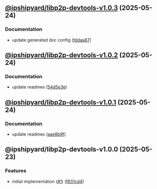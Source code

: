 ## [@ipshipyard/libp2p-devtools-v1.0.3](https://github.com/ipshipyard/js-libp2p-inspector/compare/@ipshipyard/libp2p-devtools-1.0.2...@ipshipyard/libp2p-devtools-1.0.3) (2025-05-24)

### Documentation

* update generated doc config ([fddaa87](https://github.com/ipshipyard/js-libp2p-inspector/commit/fddaa87f25c70e39a993b766bc2a3ceacad120b8))

## [@ipshipyard/libp2p-devtools-v1.0.2](https://github.com/ipshipyard/js-libp2p-inspector/compare/@ipshipyard/libp2p-devtools-1.0.1...@ipshipyard/libp2p-devtools-1.0.2) (2025-05-24)

### Documentation

* update readmes ([54d5e3e](https://github.com/ipshipyard/js-libp2p-inspector/commit/54d5e3e731690f682fa4d5ba9e3d456cead09b22))

## [@ipshipyard/libp2p-devtools-v1.0.1](https://github.com/ipshipyard/js-libp2p-inspector/compare/@ipshipyard/libp2p-devtools-1.0.0...@ipshipyard/libp2p-devtools-1.0.1) (2025-05-24)

### Documentation

* update readmes ([aae8b9f](https://github.com/ipshipyard/js-libp2p-inspector/commit/aae8b9f578468a430a27294d3fa6e51dcab4e8e9))

## @ipshipyard/libp2p-devtools-v1.0.0 (2025-05-23)

### Features

* initial implementation ([#1](https://github.com/ipshipyard/js-libp2p-inspector/issues/1)) ([f831cd4](https://github.com/ipshipyard/js-libp2p-inspector/commit/f831cd4e7eff8f10db7c44a3b111dc46ff4892a7))

